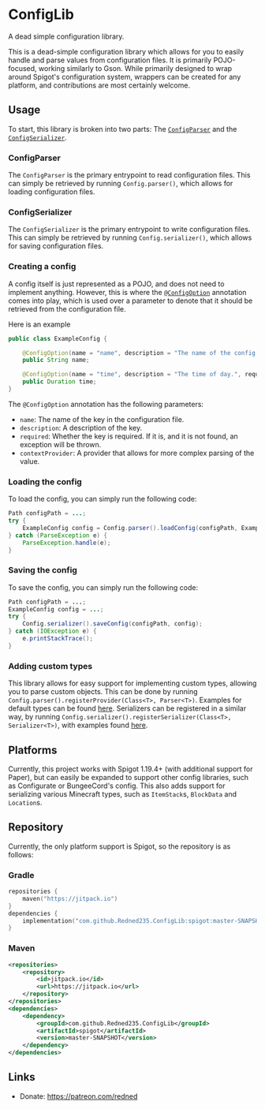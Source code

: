 # ConfigLib

A dead simple configuration library.

This is a dead-simple configuration library which allows for you to easily handle and parse values from configuration files. It is primarily POJO-focused, working similarly to Gson. While primarily designed to wrap around Spigot's configuration system, wrappers can be created for any platform, and contributions are most certainly welcome.

## Usage
To start, this library is broken into two parts: The [`ConfigParser`](https://github.com/Redned235/ConfigLib/blob/master/api/src/main/java/me/redned/config/ConfigParser.java) and the [`ConfigSerializer`](https://github.com/Redned235/ConfigLib/blob/master/api/src/main/java/me/redned/config/ConfigSerializer.java).

### ConfigParser
The `ConfigParser` is the primary entrypoint to read configuration files. This can simply be retrieved by running `Config.parser()`, which allows for loading configuration files.

### ConfigSerializer
The `ConfigSerializer` is the primary entrypoint to write configuration files. This can simply be retrieved by running `Config.serializer()`, which allows for saving configuration files.

### Creating a config
A config itself is just represented as a POJO, and does not need to implement anything. However, this is where the [`@ConfigOption`](https://github.com/Redned235/ConfigLib/blob/master/api/src/main/java/me/redned/config/ConfigOption.java) annotation comes into play, which is used over a parameter to denote that it should be retrieved from the configuration file.

Here is an example
```java
public class ExampleConfig {

    @ConfigOption(name = "name", description = "The name of the config.", required = true)
    public String name;

    @ConfigOption(name = "time", description = "The time of day.", required = true)
    public Duration time;
}
```

The `@ConfigOption` annotation has the following parameters:
- `name`: The name of the key in the configuration file.
- `description`: A description of the key.
- `required`: Whether the key is required. If it is, and it is not found, an exception will be thrown.
- `contextProvider`: A provider that allows for more complex parsing of the value.

### Loading the config
To load the config, you can simply run the following code:
```java
Path configPath = ...;
try {
    ExampleConfig config = Config.parser().loadConfig(configPath, ExampleConfig.class);
} catch (ParseException e) {
    ParseException.handle(e);
}
```

### Saving the config
To save the config, you can simply run the following code:
```java
Path configPath = ...;
ExampleConfig config = ...;
try {
    Config.serializer().saveConfig(configPath, config);
} catch (IOException e) {
    e.printStackTrace();
}
```

### Adding custom types
This library allows for easy support for implementing custom types, allowing you to parse custom objects. This can be done by running `Config.parser().registerProvider(Class<T>, Parser<T>)`. Examples for default types can be found [here](https://github.com/Redned235/ConfigLib/blob/master/api/src/main/java/me/redned/config/DefaultParsers.java). Serializers can be registered in a similar way, by running `Config.serializer().registerSerializer(Class<T>, Serializer<T>)`, with examples found [here](https://github.com/Redned235/ConfigLib/blob/master/api/src/main/java/me/redned/config/DefaultSerializers.java).

## Platforms
Currently, this project works with Spigot 1.19.4+ (with additional support for Paper), but can easily be expanded to support other config libraries, such as Configurate or BungeeCord's config. This also adds support for serializing various Minecraft types, such as `ItemStack`s, `BlockData` and `Location`s.

## Repository
Currently, the only platform support is Spigot, so the repository is as follows:

### Gradle
```kotlin
repositories {
    maven("https://jitpack.io")
}
dependencies {
    implementation("com.github.Redned235.ConfigLib:spigot:master-SNAPSHOT")
}
```

### Maven
```xml
<repositories>
    <repository>
        <id>jitpack.io</id>
        <url>https://jitpack.io</url>
    </repository>
</repositories>
<dependencies>
    <dependency>
        <groupId>com.github.Redned235.ConfigLib</groupId>
        <artifactId>spigot</artifactId>
        <version>master-SNAPSHOT</version>
    </dependency>
</dependencies>
```

## Links
- Donate: https://patreon.com/redned
